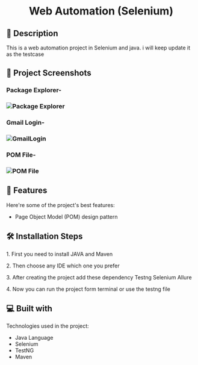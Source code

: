 <h1 id="title" align="center">Web Automation (Selenium)</h1>

 <!--<p align="center"><img src="https://socialify.git.ci/shantokumarsaha123/Web-Automation-Selenium-java/image?forks=1&amp;issues=1&amp;language=1&amp;name=1&amp;owner=1&amp;pulls=1&amp;stargazers=1&amp;theme=Light" alt="project-image"></p> -->


<h2>📝 Description</h2> 
This is a web automation project in Selenium and java. i will keep update it as the testcase</p>

<h2>📸 Project Screenshots</h2>

<h3> Package Explorer- <h3>

![Package Explorer](https://github.com/shantokumarsaha123/Selenium-Java-WebAutomation-Testiing/assets/122052172/0333919d-fa10-49b2-a3c5-e16452304a6f)


<h3> Gmail Login- <h3>
 
![GmailLogin](https://github.com/shantokumarsaha123/Selenium-Java-WebAutomation-Testiing/assets/122052172/8518d5e9-9c8e-41b3-8cf2-c02b0285b895)

<h3> POM File- <h3>
 
![POM File](https://github.com/shantokumarsaha123/Selenium-Java-WebAutomation-Testiing/assets/122052172/b067f294-345f-4f24-afb9-f4f52646d2b7)




<h2>🚀 Features</h2>

Here're some of the project's best features:

*   Page Object Model (POM) design pattern

<h2>🛠️ Installation Steps</h2>

<p>1. First you need to install JAVA and Maven</p>

<p>2. Then choose any IDE which one you prefer</p>

<p>3. After creating the project add these dependency Testng Selenium Allure</p>

<p>4. Now you can run the project form terminal or use the testng file</p>

  
  
<h2>💻 Built with</h2>

Technologies used in the project:

*   Java Language
*   Selenium
*   TestNG
*   Maven

 <!--<h1> There is some problem with the site which i take for this project, maybe domain problem. so i am trying to replace this with another site asap </h1> -->
